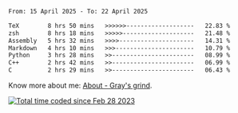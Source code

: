 <!--START_SECTION:waka-->

```txt
From: 15 April 2025 - To: 22 April 2025

TeX        8 hrs 50 mins   >>>>>>-------------------   22.83 %
zsh        8 hrs 18 mins   >>>>>--------------------   21.48 %
Assembly   5 hrs 32 mins   >>>>---------------------   14.31 %
Markdown   4 hrs 10 mins   >>>----------------------   10.79 %
Python     3 hrs 28 mins   >>-----------------------   08.99 %
C++        2 hrs 42 mins   >>-----------------------   06.99 %
C          2 hrs 29 mins   >>-----------------------   06.43 %
```

<!--END_SECTION:waka-->

<!-- [![grayxu's github stats](https://github-readme-stats.vercel.app/api?username=grayxu&count_private=true&show_icons=true)](https://github.com/grayxu) -->

Know more about me: [About - Gray's grind](https://www.grayxu.cn/).
<p align="left">
  <a href="https://wakatime.com/@c69eb31e-43a1-463f-8968-c3449e386f57"><img src="https://wakatime.com/badge/user/c69eb31e-43a1-463f-8968-c3449e386f57.svg" title="Total time coded since Feb 28 2023" /></a>
</p>

